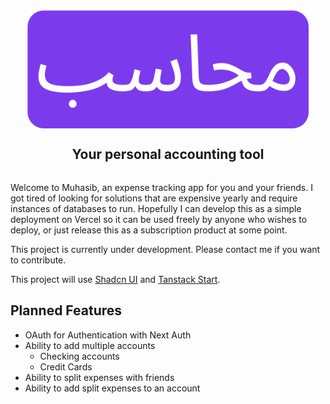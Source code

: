 <div style="width: 100%; display: flex; flex-direction: column; justify-content: center; align-items: center;">
    <img src="logo.png" alt="Muhasib Logo" width="450"/>
    <h2>Your personal accounting tool</h2>
</div>


Welcome to Muhasib, an expense tracking app for you and your friends. I got tired of looking for solutions that are expensive yearly and require instances of databases to run. Hopefully I can develop this as a simple deployment on Vercel so it can be used freely by anyone who wishes to deploy, or just release this as a subscription product at some point.

This project is currently under development. Please contact me if you want to contribute.

This project will use [Shadcn UI](https://ui.shadcn.com) and [Tanstack Start](https://tanstack.com/start/latest).


## Planned Features

- OAuth for Authentication with Next Auth
- Ability to add multiple accounts
    - Checking accounts
    - Credit Cards
- Ability to split expenses with friends
- Ability to add split expenses to an account
